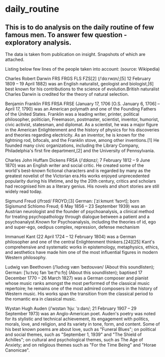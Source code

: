 # daily_routine

## This is to do analysis on the daily routine of few famous men. To answer few question - exploratory analysis.

The data is taken from publication on insight. Snapshots of which are attached.

Listing below few lines of the people taken into account:  (source: Wikipedia)

Charles Robert Darwin FRS FRGS FLS FZS[2] (/ˈdɑːrwɪn/;[5] 12 February 1809 – 19 April 1882) was an English naturalist, geologist and biologist,[6] best known for his contributions to the science of evolution.British naturalist Charles Darwin is credited for the theory of natural selection.

Benjamin Franklin FRS FRSA FRSE (January 17, 1706 [O.S. January 6, 1706] – April 17, 1790) was an American polymath and one of the Founding Fathers of the United States. Franklin was a leading writer, printer, political philosopher, politician, Freemason, postmaster, scientist, inventor, humorist, civic activist, statesman, and diplomat. As a scientist, he was a major figure in the American Enlightenment and the history of physics for his discoveries and theories regarding electricity. As an inventor, he is known for the lightning rod, bifocals, and the Franklin stove, among other inventions.[1] He founded many civic organizations, including the Library Company, Philadelphia's first fire department,[2] and the University of Pennsylvania.

Charles John Huffam Dickens FRSA (/ˈdɪkɪnz/; 7 February 1812 – 9 June 1870) was an English writer and social critic. He created some of the world's best-known fictional characters and is regarded by many as the greatest novelist of the Victorian era.His works enjoyed unprecedented popularity during his lifetime, and by the 20th century, critics and scholars had recognised him as a literary genius. His novels and short stories are still widely read today.

Sigmund Freud (/frɔɪd/ FROYD;[3] German: [ˈziːkmʊnt ˈfʁɔʏt]; born Sigismund Schlomo Freud; 6 May 1856 – 23 September 1939) was an Austrian neurologist and the founder of psychoanalysis, a clinical method for treating psychopathology through dialogue between a patient and a psychoanalyst.Known for	Psychoanalysis, including the theories of id, ego and super-ego, oedipus complex, repression, defense mechanism

Immanuel Kant (22 April 1724 – 12 February 1804) was a German philosopher and one of the central Enlightenment thinkers.[24][25] Kant's comprehensive and systematic works in epistemology, metaphysics, ethics, and aesthetics have made him one of the most influential figures in modern Western philosophy.

Ludwig van Beethoven (/ˈlʊdvɪɡ væn ˈbeɪtoʊvən/ (About this soundlisten); German: [ˈluːtvɪç fan ˈbeːtʰoːfn̩] (About this soundlisten); baptised 17 December 1770 – 26 March 1827) was a German composer and pianist whose music ranks amongst the most performed of the classical music repertoire; he remains one of the most admired composers in the history of Western music. His works span the transition from the classical period to the romantic era in classical music.


Wystan Hugh Auden (/ˈwɪstən ˈhjuː ˈɔːdən/; 21 February 1907 – 29 September 1973) was an Anglo-American poet. Auden's poetry was noted for its stylistic and technical achievement, its engagement with politics, morals, love, and religion, and its variety in tone, form, and content. Some of his best known poems are about love, such as "Funeral Blues"; on political and social themes, such as "September 1, 1939" and "The Shield of Achilles"; on cultural and psychological themes, such as The Age of Anxiety; and on religious themes such as "For the Time Being" and "Horae Canonicae".

